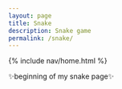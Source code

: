 ```yaml
---
layout: page
title: Snake
description: Snake game
permalink: /snake/
---
```


{% include nav/home.html %}

✨beginning of my snake page✨